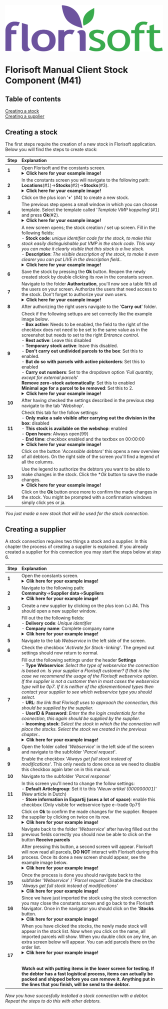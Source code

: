 <img src="../../fslogo.png">

# Florisoft Manual Client Stock Component (M41)


## Table of contents 

[Creating a stock](#creating-a-stock)  
[Creating a supplier](#creating-a-supplier)  

## Creating a stock

The first steps require the creation of a new stock in Florisoft application.
Below you will find the steps to create stock:

|Step|Explanation|
|:--|:--|
|**1**|Open Florisoft and the constants screen.<details><summary><b>Click here for your example image!</b></summary><img src=".Stock connection manual/media/image1.png"></details>|
|**2**|In the constants screen you will navigate to the following path:<Br>**Locations**(#1)→**Stocks**(#2)→**Stocks**(#3).<details><summary><b>Click here for your example image!</b></summary><img src=".Stock connection manual/media/image2.png"></details>|
|**3**|Click on the plus icon '**+**' (#4) to create a new stock.|
|**4**|The previous step opens a small window in which you can choose template. Select the template called '*Template VMP koppeling*'(#1) and press **Ok**(#2).<details><summary><b>Click here for your example image!</b></summary><img src=".Stock connection manual/media/image3.png"></details>|
|**5**|A new screen opens; the stock creation / set up screen. Fill in the following fields: <br>- **Stock code**: *unique identifier code for the stock, to make this stock easily distinguishable put VMP in the stock code. This way you can make it clearly visible that this stock is a live stock*.<br>- **Description**: *The visible description of the stock, to make it even clearer you can put LIVE in the description field.*.<details><summary><b>Click here for your example image!</b></summary><img src=".Stock connection manual/media/image4.png"></details>|
|**6**|Save the stock by pressing the **Ok** button. Reopen the newly created stock by double clicking its row in the constants screen.|
|**7**|Navigate to the folder **Authorization**, you'll now see a table fith all the users on your screen. Authorize the users that need access to the stock. Don't forget to authorize your own users.<details><summary><b>Click here for your example image!</b></summary><img src=".Stock connection manual/media/image5.png"></details>|
|**8**|After authorizing the right users navigate to the '**Carry out**' folder.|
|**9**|Check if the following settups are set correctly like the example image below. <br>- **Box active**: Needs to be enabled, the field to the right of the checkbox does not need to be set to the same value as in the screenshot but needs to set to the right *Entrance control*.<br>- **Rest active**: Leave this disabled<br>- **Temporary stock active**: leave this disabled.<br>- **Don't carry out undivided parcels to the box**: Set this to enabled.<br>- **But do so with parcels with active pickorders**:  Set this to enabled<br>- **Carry out numbers**: Set to the dropdown option '*Full quantity, except for external parcels*'<br>**Remove zero-stock automatically**: Set this to enabled<br>**Minimal age for a parcel to be removed**: Set this to 2.<details><summary><b>Click here for your example image!</b></summary><img src=".Stock connection manual/media/image6.png"></details>|
|**10**|After having checked the settings described in the previous step navigate to the tab '*Webshop*'.|
|**11**|Check this tab for the follow settings:<br>- **Only make a sale visible after carrying out the division in the box**: disabled<br>- **This stock is available on the webshop**: enabled<br>- **Open hours**: Always open(99)<br>- **End time**: checkbox enabled and the textbox on 00:00:00<details><summary><b>Click here for your example image!</b></summary><img src=".Stock connection manual/media/image18.png"></details>|
|**12**|Click on the button '*Accessible debtors*' this opens a new overview of all debtors. On the right side of the screen you'll find a legend of all the columns.|
|**13**|Use the legend to authorize the debtors you want to be able to make changes in the stock. Click the **Ok* button to save the made changes.<details><summary><b>Click here for your example image!</b></summary><img src=".Stock connection manual/media/image7.png"></details>|
|**14**|Click on the **Ok** button once more to confirm the made changes in the stock. You might be prompted with a confirmation windows simply click yes or ja. |

*You just made a new stock that will be used for the stock connection.*

## Creating a supplier

A stock connection requires two things a stock and a supplier. In this chapter the process of creating a supplier is explained. If you already created a supplier for this connection you may start the steps below at step 6.

|Step|Explanation|
|:--|:--|
|**1**|Open the constants screen.<details><summary><b>Clik here for your example image!</b></summary><img src=".Stock connection manual/media/image1.png"></details>|
|**2**|Navigate to the following path:<br>**Community**→**Supplier data**→**Suppliers**<details><summary><b>Clik here for your example image!</b></summary><img src=".Stock connection manual/media/image8.png"></details>|
|**3**|Create a new supplier by clicking on the plus icon (+) #4. This should open a new supplier window.|
|**4**|Fill out the the following fields:<br>- **Delivery code**: *Unique identifier*<br>- **Company name**: Complete company name<details><summary><b>Clik here for your example image!</b></summary><img src=".Stock connection manual/media/image9.png"></details>|
|**5**|Navigate to the tab *Webservice* in the left side of the screen.|
|**6**|Check the checkbox '*Activate for Stock-linking*'. The greyed out settings should now return to normal.|
|**7**|Fill out the following settings under the header **Settings**<br>- **Type Webservice**: *Select the type of webservice the connection is based on. Is your supplier a Florisoft customer? If that is the case we recommend the usage of the Florisoft webservice option. If the supplier is not a customer then in most cases the webservice type will be 0p7. If it is neither of the aforementioned types then contact your supplier to see which webservice type you should select.*<br>- **URL**: *the link that Florisoft uses to approach the connection, this should be supplied by the supplier.*<br>- **UserID & Password**: *Enter the the login credentials for the coonection, this again should be supplied by the supplier.*<br>- **Incoming stock**: *Select the stock in which the the connection will place the stocks. Select the stock we created in the previous chapter.*.<details><summary><b>Clik here for your example image!</b></summary><img src=".Stock connection manual/media/image10.png"></details>|
|**8**|Open the folder called '*Webservice*' in the left side of the screen and navigate to the subfolder '*Parcel request*'.|
|**9**|Enable the checkbox '*Always get full stock instead of modifications*'. This only needs to done once as we need to disable this checkbox again later on in this manual.|
|**10**|Navigate to the subfolder '*Parcel response*'|
|**11**|In this screen you'll need to change the follow settings:<br>- **Default Articlegroup**: Set it to this '*Nieuw artikel (000000001)*' (New article in Dutch)<br>- **Store information in Expartij (uses a lot of space)**: enable this checkbox (Only visible for webservice type e-trade 0p7!)|
|**12**|Click on **Ok** to confirm the made changes for the supplier. Reopen the supplier by clicking on twice on its row.<details><summary><b>Clik here for your example image!</b></summary><img src=".Stock connection manual/media/image11.png"></details>|
|**13**|Navigate back to the folder '*Webservice*' after having filled out the previous fields correctly you should now be able to click on the button **Receive parcels**|
|**14**|After pressing this button, a second screen will appear. Florisoft will now read all parcels, **DO NOT** interact with Florisoft during this process. Once its done a new screen should appear, see the example image below.<details><summary><b>Clik here for your example image!</b></summary><img src=".Stock connection manual/media/image14.png"></details>|
|**15**|Once the process is done you should navigate back to the subfolder '*Webservice*' / '*Parcel request*'. Disable the checkbox '*Always get full stock instead of modifications*'<details><summary><b>Clik here for your example image!</b></summary><img src=".Stock connection manual/media/image19.png"></details>|
|**16**|Since we have just imported the stock using the stock connection you may close the constants screen and go back to the Florisoft Navigator. Once in the navigator you should click on the '**Stocks** button. <details><summary><b>Clik here for your example image!</b></summary><img src=".Stock connection manual/media/image13.png"></details>|
|**17**|When you have clicked the stocks, the newly made stock will appear in the stock list. Now when you click on the name, all imported parcels will show. When you duuble click on any line, an extra screen below will appear. You can add parcels there on the order list.<details><summary><b>Clik here for your example image!</b></summary><img src=".Stock connection manual/media/image17.png"></details><br><br>**Watch out with putting items in the lower screen for testing. If the debtor has a fast logistical process, items can actually be packed and shipped before you can remove it. Anything put in the lines that you finish, will be send to the debtor.**|

*Now you have succesfully installed a stock connection with a debtor. Repeat the steps to do this with other debtors.*